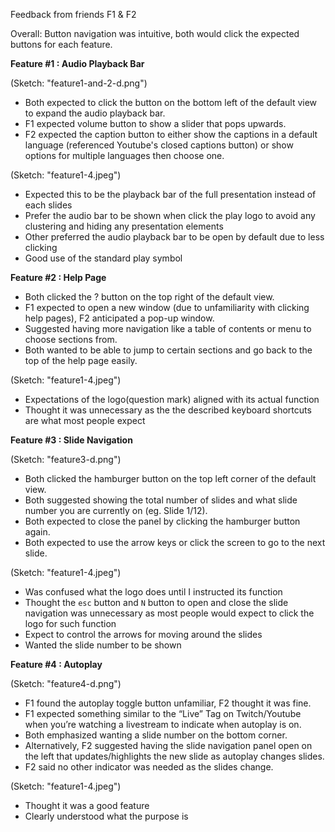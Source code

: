 Feedback from friends F1 & F2

Overall: Button navigation was intuitive, both would click the expected buttons for each feature.


**Feature #1 : Audio Playback Bar**

(Sketch: "feature1-and-2-d.png") 
- Both expected to click the button on the bottom left of the default view to expand the audio playback bar.
- F1 expected volume button to show a slider that pops upwards.
- F2 expected the caption button to either show the captions in a default language (referenced Youtube's closed captions button) or show options for multiple languages then choose one.

(Sketch: "feature1-4.jpeg") 
- Expected this to be the playback bar of the full presentation instead of each slides
- Prefer the audio bar to be shown when click the play logo to avoid any clustering and hiding any presentation elements
- Other preferred the audio playback bar to be open by default due to less clicking
- Good use of the standard play symbol


**Feature #2 : Help Page**
- Both clicked the ? button on the top right of the default view.
- F1 expected to open a new window (due to unfamiliarity with clicking help pages), F2 anticipated a pop-up window.
- Suggested having more navigation like a table of contents or menu to choose sections from.
- Both wanted to be able to jump to certain sections and go back to the top of the help page easily.

(Sketch: "feature1-4.jpeg") 
- Expectations of the logo(question mark) aligned with its actual function
- Thought it was unnecessary as the the described keyboard shortcuts are what most people expect


**Feature #3 : Slide Navigation**

(Sketch: "feature3-d.png")
- Both clicked the hamburger button on the top left corner of the default view.
- Both suggested showing the total number of slides and what slide number you are currently on (eg. Slide 1/12).
- Both expected to close the panel by clicking the hamburger button again.
- Both expected to use the arrow keys or click the screen to go to the next slide.

(Sketch: "feature1-4.jpeg") 
- Was confused what the logo does until I instructed its function
- Thought the `esc` button and `N` button to open and close the slide navigation was unnecessary as most people would expect to click the logo for such function
- Expect to control the arrows for moving around the slides
- Wanted the slide number to be shown


**Feature #4 : Autoplay**

(Sketch: "feature4-d.png")
- F1 found the autoplay toggle button unfamiliar, F2 thought it was fine.
- F1 expected something similar to the “Live” Tag on Twitch/Youtube when you’re watching a livestream to indicate when autoplay is on.
- Both emphasized wanting a slide number on the bottom corner.
- Alternatively, F2 suggested having the slide navigation panel open on the left that updates/highlights the new slide as autoplay changes slides.
- F2 said no other indicator was needed as the slides change.

(Sketch: "feature1-4.jpeg")
- Thought it was a good feature
- Clearly understood what the purpose is
